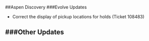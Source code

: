 ##Aspen Discovery
###Evolve Updates
- Correct the display of pickup locations for holds (Ticket 108483)

###Other Updates
- 